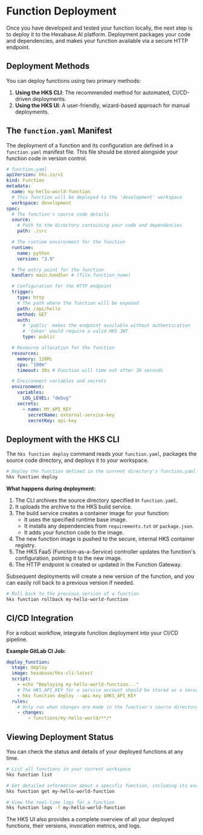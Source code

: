 # Function Deployment

Once you have developed and tested your function locally, the next step is to deploy it to the Hexabase.AI platform. Deployment packages your code and dependencies, and makes your function available via a secure HTTP endpoint.

## Deployment Methods

You can deploy functions using two primary methods:

1.  **Using the HKS CLI**: The recommended method for automated, CI/CD-driven deployments.
2.  **Using the HKS UI**: A user-friendly, wizard-based approach for manual deployments.

## The `function.yaml` Manifest

The deployment of a function and its configuration are defined in a `function.yaml` manifest file. This file should be stored alongside your function code in version control.

```yaml
# function.yaml
apiVersion: hks.io/v1
kind: Function
metadata:
  name: my-hello-world-function
  # This function will be deployed to the 'development' workspace
  workspace: development
spec:
  # The function's source code details
  source:
    # Path to the directory containing your code and dependencies
    path: ./src

  # The runtime environment for the function
  runtime:
    name: python
    version: "3.9"

  # The entry point for the function
  handler: main.handler # (file.function_name)

  # Configuration for the HTTP endpoint
  trigger:
    type: http
    # The path where the function will be exposed
    path: /api/hello
    method: GET
    auth:
      # 'public' makes the endpoint available without authentication
      # 'token' would require a valid HKS JWT
      type: public

  # Resource allocation for the function
  resources:
    memory: 128Mi
    cpu: "100m"
    timeout: 30s # Function will time out after 30 seconds

  # Environment variables and secrets
  environment:
    variables:
      LOG_LEVEL: "debug"
    secrets:
      - name: MY_API_KEY
        secretName: external-service-key
        secretKey: api-key
```

## Deployment with the HKS CLI

The `hks function deploy` command reads your `function.yaml`, packages the source code directory, and deploys it to your workspace.

```bash
# Deploy the function defined in the current directory's function.yaml
hks function deploy
```

**What happens during deployment:**

1.  The CLI archives the source directory specified in `function.yaml`.
2.  It uploads the archive to the HKS build service.
3.  The build service creates a container image for your function:
    - It uses the specified runtime base image.
    - It installs any dependencies from `requirements.txt` or `package.json`.
    - It adds your function code to the image.
4.  The new function image is pushed to the secure, internal HKS container registry.
5.  The HKS FaaS (Function-as-a-Service) controller updates the function's configuration, pointing it to the new image.
6.  The HTTP endpoint is created or updated in the Function Gateway.

Subsequent deployments will create a new version of the function, and you can easily roll back to a previous version if needed.

```bash
# Roll back to the previous version of a function
hks function rollback my-hello-world-function
```

## CI/CD Integration

For a robust workflow, integrate function deployment into your CI/CD pipeline.

**Example GitLab CI Job:**

```yaml
deploy_function:
  stage: deploy
  image: hexabase/hks-cli:latest
  script:
    - echo "Deploying my-hello-world-function..."
    # The HKS_API_KEY for a service account should be stored as a secure CI/CD variable
    - hks function deploy --api-key $HKS_API_KEY
  rules:
    # Only run when changes are made in the function's source directory
    - changes:
        - functions/my-hello-world/**/*
```

## Viewing Deployment Status

You can check the status and details of your deployed functions at any time.

```bash
# List all functions in your current workspace
hks function list

# Get detailed information about a specific function, including its endpoint URL
hks function get my-hello-world-function

# View the real-time logs for a function
hks function logs -f my-hello-world-function
```

The HKS UI also provides a complete overview of all your deployed functions, their versions, invocation metrics, and logs.
